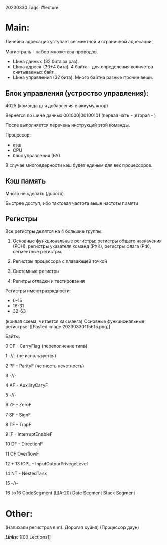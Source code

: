 20230330
Tags: #lecture 

# Main:

Линейна адресация уступает сегментной и страничной адресации.

Магистраль - набор множетсва проводов.

-   Шина данных (32 бита за раз).
-   Шина адреса (30+4 бита). 4 байта - для определения количетва считываемых байт.
-   Шина управления (32 бита). Много байтна разные прочие вещи.

## Блок управления (устроство управления):

4025 (команда для добавления в аккумулятор)

Вернется по шине данных 001000|00100101 (первая чать - ,вторая - )

После выполняется перечень инструкций этой команды.

Процессор:

-   кэш
-   CPU
-   блок управления (БУ)

В случае многоядерности кэш будет единым для вех процессоров.

## Кэш память

Много не сделать (дорого)

Быстрее доступ, ибо тактовая частота выше частоты памяти

## Регистры

Все регистры делятся на 4 большие группы:

1.  Основные функциональные регистры: регистры общего назначения (РОН), регистры указателя команд (РУК), регистры флага (РФ), сегментные регистры.
    
2.  Регистры процессора с плавающей точкой
    
3.  Системные регистры
    
4.  Регитры отладки и тестирования
    

Регистры имеютразрядности:

-   0-15
-   16-31
-   32-63

(кривая схема, читается как манга)
Основные функциональные регистры:
![[Pasted image 20230330115615.png]]

Байты:

0 CF - CarryFlag (переполнение типа)

1 -//- (не используется)

2 PF - ParityF (четность нечетность)

3 -//-

4 AF - AuxiliryCaryF

5 -//-

6 ZF - ZeroF

7 SF - SignF

8 TF - TrapF

9 IF - InterruptEnableF

10 DF - DirectionF

11 OF OverflowF

12 + 13 IOPL - InputOutpurPrivegeLevel

14 NT - NestedTask

15 -//-

16→x16
CodeSegment (ША-20)
Date Segment
Stack Segment

# Other:

(Напихали регистров в m1. Дорогая хуйня)
(Процессор даун)

***Links:*** [[00 Lections]]